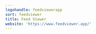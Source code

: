 ```yaml
---
logohandle: feedviewerapp
sort: feedviewer
title: Feed Viewer
website: 'https://www.feedviewer.app/'
---
```

